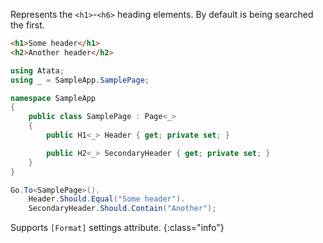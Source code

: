 Represents the `<h1>`-`<h6>` heading elements. By default is being searched the first.

```html
<h1>Some header</h1>
<h2>Another header</h2>
```
```cs
using Atata;
using _ = SampleApp.SamplePage;

namespace SampleApp
{
    public class SamplePage : Page<_>
    {
        public H1<_> Header { get; private set; }

        public H2<_> SecondaryHeader { get; private set; }
    }
}
```
```cs
Go.To<SamplePage>().
    Header.Should.Equal("Some header").
    SecondaryHeader.Should.Contain("Another");
```

Supports `[Format]` settings attribute.
{:class="info"}